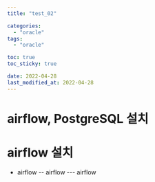 ```yaml
---
title: "test_02"

categories:
  - "oracle"
tags:
  - "oracle"

toc: true
toc_sticky: true

date: 2022-04-28
last_modified_at: 2022-04-28
---
```


# airflow, PostgreSQL 설치

# airflow 설치
- airflow
-- airflow
--- airflow
